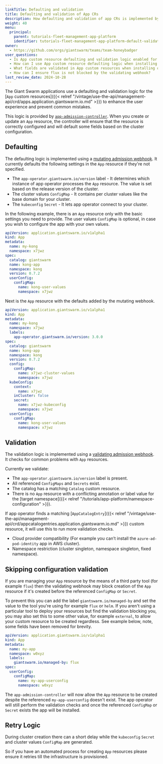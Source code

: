 ```yaml
---
linkTitle: Defaulting and validation
title: Defaulting and validation of App CRs
description: How defaulting and validation of app CRs is implemented by app-admission-controller.
weight: 40
menu:
  principal:
    parent: tutorials-fleet-management-app-platform
    identifier: tutorials-fleet-management-app-platform-default-validation
owner:
  - https://github.com/orgs/giantswarm/teams/team-honeybadger
user_questions:
  - Is App custom resource defaulting and validation logic enabled for my cluster?
  - How can I use App custom resource defaulting logic when installing Managed Apps?
  - What fields are validated in App custom resources when installing or updating Managed Apps?
  - How can I ensure flux is not blocked by the validating webhook?
last_review_date: 2024-10-28
---
```


The Giant Swarm applications use a defaulting and validation logic for the [`App` custom resources]({{< relref "/vintage/use-the-api/management-api/crd/apps.application.giantswarm.io.md" >}}) to enhance the user experience and prevent common mistakes.

This logic is provided by [`app-admission-controller`](https://github.com/giantswarm/app-admission-controller). When you create or update an `App` resource, the controller will ensure that the resource is correctly configured and will default some fields based on the cluster configuration.

## Defaulting

The defaulting logic is implemented using a [mutating admission webhook](https://kubernetes.io/docs/reference/access-authn-authz/admission-controllers/#mutatingadmissionwebhook). It currently defaults the following settings in the `App` resource if they're not specified.

- The `app-operator.giantswarm.io/version` label - It determines which instance of app operator processes the `App` resource. The value is set based on the release version of the cluster.
- The cluster values `ConfigMap` - It contains per cluster values like the base domain for your cluster.
- The `kubeconfig` `Secret` - It lets app operator connect to your cluster.

In the following example, there is an `App` resource only with the basic settings you need to provide. The user values `ConfigMap` is optional, in case you wish to configure the app with your own values.

```yaml
apiVersion: application.giantswarm.io/v1alpha1
kind: App
metadata:
  name: my-kong
  namespace: x7jwz
spec:
  catalog: giantswarm
  name: kong-app
  namespace: kong
  version: 0.7.2
  userConfig:
    configMap:
      name: kong-user-values
      namespace: x7jwz
```

Next is the `App` resource with the defaults added by the mutating webhook.

```yaml
apiVersion: application.giantswarm.io/v1alpha1
kind: App
metadata:
  name: my-kong
  namespace: x7jwz
  labels:
    app-operator.giantswarm.io/version: 3.0.0
spec:
  catalog: giantswarm
  name: kong-app
  namespace: kong
  version: 0.7.2
  config:
    configMap:
      name: x7jwz-cluster-values
      namespace: x7jwz
  kubeConfig:
    context:
      name: x7jwz
    inCluster: false
    secret:
      name: x7jwz-kubeconfig
      namespace: x7jwz
  userConfig:
    configMap:
      name: kong-user-values
      namespace: x7jwz
```

## Validation

The validation logic is implemented using a [validating admission webhook](https://kubernetes.io/docs/reference/access-authn-authz/admission-controllers/#validatingadmissionwebhook). It checks for common problems with `App` resources.

Currently we validate:

- The `app-operator.giantswarm.io/version` label is present.
- All referenced `ConfigMaps` and `Secrets` exist.
- The catalog has a matching `Catalog` custom resource.
- There is no `App` resource with a conflicting annotation or label value for the [target namespace]({{< relref "/tutorials/app-platform/namespace-configuration" >}}).

If app operator finds a matching [`AppCatalogEntry`]({{< relref "/vintage/use-the-api/management-api/crd/appcatalogentries.application.giantswarm.io.md" >}}) custom resource, it will use this to run more validation checks.

- Cloud provider compatibility (For example you can’t install the `azure-ad-pod-identity` app in AWS cluster).
- Namespace restriction (cluster singleton, namespace singleton, fixed namespace).

## Skipping configuration validation

If you are managing your `App` resource by the means of a third party tool (for example `flux`) then the
validating webhook may block creation of the `App` resource if it's created before the referenced `ConfigMap` or `Secret`.

To prevent this you can add the label `giantswarm.io/managed-by` and set the value to the tool you're using for example `flux` or `helm`. If you aren't using a particular tool to deploy your resources but find the validation blocking you, you may also set this to some other value, for example `external`, to allow your custom resource to be created regardless. See example below, note, some fields have been removed for brevity.

```yaml
apiVersion: application.giantswarm.io/v1alpha1
kind: App
metadata:
  name: my-app
  namespace: w0xyz
  labels:
    giantswarm.io/managed-by: flux
spec:
  userConfig:
    configMap:
      name: my-app-userconfig
      namespace: w0xyz
```

The `app-admission-controller` will now allow the `App` resource to be created despite the referenced `my-app-userconfig` doesn't exist. The app operator will still perform the validation checks and once the referenced `ConfigMap` or `Secret` exists the app will be installed.

## Retry Logic

During cluster creation there can a short delay while the `kubeconfig` `Secret` and cluster values `ConfigMap` are generated.

So if you have an automated process for creating `App` resources please ensure it retries till the infrastructure is provisioned.
